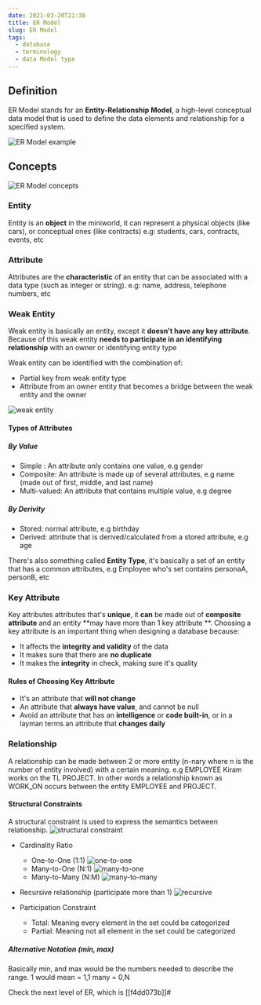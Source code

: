 ```yaml
---
date: 2021-03-20T21:38
title: ER Model
slug: ER Model
tags:
  - database
  - terminology
  - data Model type
---
```


<!-- ![ER Model](static/pic-selected-210320-2140-59.png) -->

## Definition

ER Model stands for an **Entity-Relationship Model**, a high-level conceptual data model that is used to define the data elements and relationship for a specified system.

![ER Model example](static/pic-selected-210403-1620-36.png)

## Concepts

![ER Model concepts](static/pic-selected-210403-1623-37.png)

### Entity

Entity is an **object** in the miniworld, it can represent a physical objects (like cars), or conceptual ones (like contracts)
e.g: students, cars, contracts, events, etc

### Attribute

Attributes are the **characteristic** of an entity that can be associated with a data type (such as integer or string).
e.g: name, address, telephone numbers, etc

### Weak Entity

Weak entity is basically an entity, except it **doesn't have any key attribute**. Because of this weak entity **needs to participate in an identifying relationship** with an owner or identifying entity type

Weak entity can be identified with the combination of:

- Partial key from weak entity type
- Attribute from an owner entity that becomes a bridge between the weak entity and the owner

![weak entity](static/pic-selected-210403-2120-12.png)

#### Types of Attributes

##### By Value

- Simple : An attribute only contains one value, e.g gender
- Composite: An attribute is made up of several attributes, e.g name (made out of first, middle, and last name)
- Multi-valued: An attribute that contains multiple value, e.g degree

##### By Derivity

- Stored: normal attribute, e.g birthday
- Derived: attribute that is derived/calculated from a stored attribute, e.g age

There's also something called **Entity Type**, it's basically a set of an entity that has a common attributes, e.g Employee who's set contains personaA, personB, etc

### Key Attribute

Key attributes attributes that's **unique**, it **can** be made out of **composite attribute** and an entity **may have more than 1 key attribute **. Choosing a key attribute is an important thing when designing a database because:

- It affects the **integrity and validity** of the data
- It makes sure that there are **no duplicate**
- It makes the **integrity** in check, making sure it's quality

#### Rules of Choosing Key Attribute

- It's an attribute that **will not change**
- An attribute that **always have value**, and cannot be null
- Avoid an attribute that has an **intelligence** or **code built-in**, or in a layman terms an attribute that **changes daily**

### Relationship

A relationship can be made between 2 or more entity (n-nary where n is the number of entity involved) with a certain meaning. e.g EMPLOYEE Kiram works on the TL PROJECT. In other words a relationship known as WORK_ON occurs between the entity EMPLOYEE and PROJECT.

#### Structural Constraints

A structural constraint is used to express the semantics between relationship.
![structural constraint](static/pic-selected-210403-2100-05.png)

- Cardinality Ratio

  - One-to-One (1:1)
    ![one-to-one](static/pic-selected-210403-2057-59.png)
  - Many-to-One (N:1)
    ![many-to-one](static/pic-selected-210403-2059-05.png)
  - Many-to-Many (N:M)
    ![many-to-many](static/pic-selected-210403-2059-31.png)

- Recursive relationship (participate more than 1)
  ![recursive](static/pic-selected-210403-2104-50.png)

- Participation Constraint
  - Total: Meaning every element in the set could be categorized
  - Partial: Meaning not all element in the set could be categorized

##### Alternative Notation (min, max)

Basically min, and max would be the numbers needed to describe the range.
1 would mean = 1,1
many = 0,N

Check the next level of ER, which is [[f4dd073b]]#
